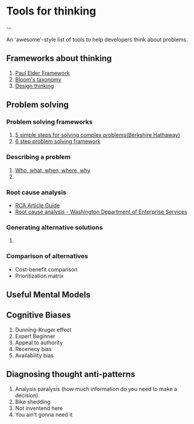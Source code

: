 # Tools for thinking

--

An 'awesome'-style list of tools to help developers think about problems. 

## Frameworks about thinking

1. [Paul Elder Framework](https://louisville.edu/ideastoaction/about/criticalthinking/framework)
2. [Bloom's taxonomy](https://cft.vanderbilt.edu/guides-sub-pages/blooms-taxonomy/)
4. [Design thinking](https://www.interaction-design.org/literature/article/what-is-design-thinking-and-why-is-it-so-popular)

## Problem solving

### Problem solving frameworks
1. [5 simple steps for solving complex problems(Berkshire Hathaway)](https://fs.blog/2014/06/charlie-munger-notions/)
2. [6 step problem solving framework](http://www.free-management-ebooks.com/news/six-step-problem-solving-model/)

### Describing a problem
1. [Who, what, when, where, why](https://blog.softexpert.com/en/how-to-describe-problem/)
2. 

### Root cause analysis
* [RCA Article Guide](http://www.bill-wilson.net/root-cause-analysis/rca-article-guide)
* [Root cause analysis - Washington Department of Enterprise Services](https://des.wa.gov/services/risk-management/about-risk-management/enterprise-risk-management/root-cause-analysis)

### Generating alternative solutions
1. 

### Comparison of alternatives
* Cost-benefit comparison
* Prioritization matrix

## Useful Mental Models

## Cognitive Biases
1. Dunning-Kruger effect
2. Expert Beginner
3. Appeal to authority
4. Recenecy bias
5. Availability bias

## Diagnosing thought anti-patterns
1. Analysis paralysis (how much information do you need to make a decision). 
2. Bike shedding
3. Not inventend here
4. You ain't gonna need it
